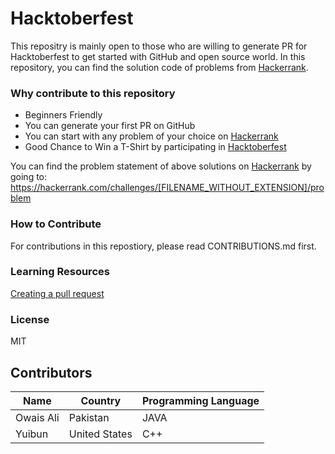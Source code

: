 # Hacktoberfest

This repositry is mainly open to those who are willing to generate PR for Hacktoberfest to get started with GitHub and open source world.
In this repository, you can find the solution code of problems from [Hackerrank](https://hackerrank.com).

### Why contribute to this repository
- Beginners Friendly
- You can generate your first PR on GitHub
- You can start with any problem of your choice on [Hackerrank](https://hackerrank.com)
- Good Chance to Win a T-Shirt by participating in [Hacktoberfest](hacktoberfest.digitalocean.com)

You can find the problem statement of above solutions on [Hackerrank](https://hackerrank.com) by going to:
https://hackerrank.com/challenges/[FILENAME_WITHOUT_EXTENSION]/problem

### How to Contribute
For contributions in this repostiory, please read CONTRIBUTIONS.md first.

### Learning Resources

[Creating a pull request](https://services.github.com/on-demand/intro-to-github/create-pull-request)

### License
MIT

## Contributors

| Name                  | Country               | Programming Language           |
|-----------------------|-----------------------|--------------------------------|
| Owais Ali             | Pakistan              | JAVA                           |
| Yuibun                | United States         | C++                            |


